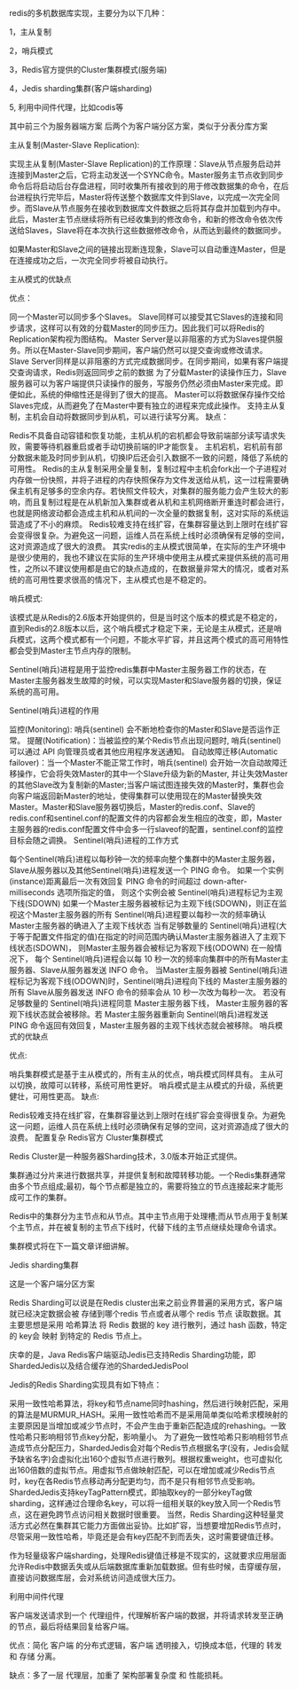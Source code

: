 redis的多机数据库实现，主要分为以下几种：

1，主从复制

2，哨兵模式

3，Redis官方提供的Cluster集群模式(服务端)

4，Jedis sharding集群(客户端sharding)

5, 利用中间件代理，比如codis等

其中前三个为服务器端方案 后两个为客户端分区方案，类似于分表分库方案

主从复制(Master-Slave Replication):

实现主从复制(Master-Slave Replication)的工作原理：Slave从节点服务启动并连接到Master之后，它将主动发送一个SYNC命令。Master服务主节点收到同步命令后将启动后台存盘进程，同时收集所有接收到的用于修改数据集的命令，在后台进程执行完毕后，Master将传送整个数据库文件到Slave，以完成一次完全同步。而Slave从节点服务在接收到数据库文件数据之后将其存盘并加载到内存中。此后，Master主节点继续将所有已经收集到的修改命令，和新的修改命令依次传送给Slaves，Slave将在本次执行这些数据修改命令，从而达到最终的数据同步。

如果Master和Slave之间的链接出现断连现象，Slave可以自动重连Master，但是在连接成功之后，一次完全同步将被自动执行。

主从模式的优缺点

优点：

同一个Master可以同步多个Slaves。
Slave同样可以接受其它Slaves的连接和同步请求，这样可以有效的分载Master的同步压力。因此我们可以将Redis的Replication架构视为图结构。
Master Server是以非阻塞的方式为Slaves提供服务。所以在Master-Slave同步期间，客户端仍然可以提交查询或修改请求。
Slave Server同样是以非阻塞的方式完成数据同步。在同步期间，如果有客户端提交查询请求，Redis则返回同步之前的数据
为了分载Master的读操作压力，Slave服务器可以为客户端提供只读操作的服务，写服务仍然必须由Master来完成。即便如此，系统的伸缩性还是得到了很大的提高。
Master可以将数据保存操作交给Slaves完成，从而避免了在Master中要有独立的进程来完成此操作。
支持主从复制，主机会自动将数据同步到从机，可以进行读写分离。
缺点：

Redis不具备自动容错和恢复功能，主机从机的宕机都会导致前端部分读写请求失败，需要等待机器重启或者手动切换前端的IP才能恢复。
主机宕机，宕机前有部分数据未能及时同步到从机，切换IP后还会引入数据不一致的问题，降低了系统的可用性。
Redis的主从复制采用全量复制，复制过程中主机会fork出一个子进程对内存做一份快照，并将子进程的内存快照保存为文件发送给从机，这一过程需要确保主机有足够多的空余内存。若快照文件较大，对集群的服务能力会产生较大的影响，而且复制过程是在从机新加入集群或者从机和主机网络断开重连时都会进行，也就是网络波动都会造成主机和从机间的一次全量的数据复制，这对实际的系统运营造成了不小的麻烦。
Redis较难支持在线扩容，在集群容量达到上限时在线扩容会变得很复杂。为避免这一问题，运维人员在系统上线时必须确保有足够的空间，这对资源造成了很大的浪费。
其实redis的主从模式很简单，在实际的生产环境中是很少使用的，我也不建议在实际的生产环境中使用主从模式来提供系统的高可用性，之所以不建议使用都是由它的缺点造成的，在数据量非常大的情况，或者对系统的高可用性要求很高的情况下，主从模式也是不稳定的。

哨兵模式:

该模式是从Redis的2.6版本开始提供的，但是当时这个版本的模式是不稳定的，直到Redis的2.8版本以后，这个哨兵模式才稳定下来，无论是主从模式，还是哨兵模式，这两个模式都有一个问题，不能水平扩容，并且这两个模式的高可用特性都会受到Master主节点内存的限制。

Sentinel(哨兵)进程是用于监控redis集群中Master主服务器工作的状态，在Master主服务器发生故障的时候，可以实现Master和Slave服务器的切换，保证系统的高可用。

Sentinel(哨兵)进程的作用

监控(Monitoring): 哨兵(sentinel) 会不断地检查你的Master和Slave是否运作正常。
提醒(Notification)：当被监控的某个Redis节点出现问题时, 哨兵(sentinel) 可以通过 API 向管理员或者其他应用程序发送通知。
自动故障迁移(Automatic failover)：当一个Master不能正常工作时，哨兵(sentinel) 会开始一次自动故障迁移操作，它会将失效Master的其中一个Slave升级为新的Master, 并让失效Master的其他Slave改为复制新的Master;当客户端试图连接失效的Master时，集群也会向客户端返回新Master的地址，使得集群可以使用现在的Master替换失效Master。Master和Slave服务器切换后，Master的redis.conf、Slave的redis.conf和sentinel.conf的配置文件的内容都会发生相应的改变，即，Master主服务器的redis.conf配置文件中会多一行slaveof的配置，sentinel.conf的监控目标会随之调换。
Sentinel(哨兵)进程的工作方式

每个Sentinel(哨兵)进程以每秒钟一次的频率向整个集群中的Master主服务器，Slave从服务器以及其他Sentinel(哨兵)进程发送一个 PING 命令。
如果一个实例(instance)距离最后一次有效回复 PING 命令的时间超过 down-after-milliseconds 选项所指定的值， 则这个实例会被 Sentinel(哨兵)进程标记为主观下线(SDOWN)
如果一个Master主服务器被标记为主观下线(SDOWN)，则正在监视这个Master主服务器的所有 Sentinel(哨兵)进程要以每秒一次的频率确认Master主服务器的确进入了主观下线状态
当有足够数量的 Sentinel(哨兵)进程(大于等于配置文件指定的值)在指定的时间范围内确认Master主服务器进入了主观下线状态(SDOWN)， 则Master主服务器会被标记为客观下线(ODOWN)
在一般情况下， 每个 Sentinel(哨兵)进程会以每 10 秒一次的频率向集群中的所有Master主服务器、Slave从服务器发送 INFO 命令。
当Master主服务器被 Sentinel(哨兵)进程标记为客观下线(ODOWN)时，Sentinel(哨兵)进程向下线的 Master主服务器的所有 Slave从服务器发送 INFO 命令的频率会从 10 秒一次改为每秒一次。
若没有足够数量的 Sentinel(哨兵)进程同意 Master主服务器下线， Master主服务器的客观下线状态就会被移除。若 Master主服务器重新向 Sentinel(哨兵)进程发送 PING 命令返回有效回复，Master主服务器的主观下线状态就会被移除。
哨兵模式的优缺点

优点:

哨兵集群模式是基于主从模式的，所有主从的优点，哨兵模式同样具有。
主从可以切换，故障可以转移，系统可用性更好。
哨兵模式是主从模式的升级，系统更健壮，可用性更高。
缺点:

Redis较难支持在线扩容，在集群容量达到上限时在线扩容会变得很复杂。为避免这一问题，运维人员在系统上线时必须确保有足够的空间，这对资源造成了很大的浪费。
配置复杂
Redis官方 Cluster集群模式

Redis Cluster是一种服务器Sharding技术，3.0版本开始正式提供。

集群通过分片来进行数据共享，并提供复制和故障转移功能。一个Redis集群通常由多个节点组成;最初，每个节点都是独立的，需要将独立的节点连接起来才能形成可工作的集群。

Redis中的集群分为主节点和从节点。其中主节点用于处理槽;而从节点用于复制某个主节点，并在被复制的主节点下线时，代替下线的主节点继续处理命令请求。

集群模式将在下一篇文章详细讲解。

Jedis sharding集群

这是一个客户端分区方案

Redis Sharding可以说是在Redis cluster出来之前业界普遍的采用方式，客户端就已经决定数据会被 存储到哪个redis 节点或者从哪个 redis 节点 读取数据。其主要思想是采用 哈希算法 将 Redis 数据的 key 进行散列，通过 hash 函数，特定的 key会 映射 到特定的 Redis 节点上。

庆幸的是，Java Redis客户端驱动Jedis已支持Redis Sharding功能，即ShardedJedis以及结合缓存池的ShardedJedisPool

Jedis的Redis Sharding实现具有如下特点：

采用一致性哈希算法，将key和节点name同时hashing，然后进行映射匹配，采用的算法是MURMUR_HASH。采用一致性哈希而不是采用简单类似哈希求模映射的主要原因是当增加或减少节点时，不会产生由于重新匹配造成的rehashing。一致性哈希只影响相邻节点key分配，影响量小。
为了避免一致性哈希只影响相邻节点造成节点分配压力，ShardedJedis会对每个Redis节点根据名字(没有，Jedis会赋予缺省名字)会虚拟化出160个虚拟节点进行散列。根据权重weight，也可虚拟化出160倍数的虚拟节点。用虚拟节点做映射匹配，可以在增加或减少Redis节点时，key在各Redis节点移动再分配更均匀，而不是只有相邻节点受影响。
ShardedJedis支持keyTagPattern模式，即抽取key的一部分keyTag做sharding，这样通过合理命名key，可以将一组相关联的key放入同一个Redis节点，这在避免跨节点访问相关数据时很重要。
当然，Redis Sharding这种轻量灵活方式必然在集群其它能力方面做出妥协。比如扩容，当想要增加Redis节点时，尽管采用一致性哈希，毕竟还是会有key匹配不到而丢失，这时需要键值迁移。

作为轻量级客户端sharding，处理Redis键值迁移是不现实的，这就要求应用层面允许Redis中数据丢失或从后端数据库重新加载数据。但有些时候，击穿缓存层，直接访问数据库层，会对系统访问造成很大压力。

利用中间件代理

客户端发送请求到一个 代理组件，代理解析客户端的数据，并将请求转发至正确的节点，最后将结果回复给客户端。

优点：简化 客户端 的分布式逻辑，客户端 透明接入，切换成本低，代理的 转发 和 存储 分离。

缺点：多了一层 代理层，加重了 架构部署复杂度 和 性能损耗。